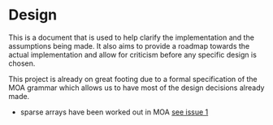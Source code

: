 # Design

This is a document that is used to help clarify the implementation and
the assumptions being made. It also aims to provide a roadmap towards
the actual implementation and allow for criticism before any specific
design is chosen.

This project is already on great footing due to a formal specification
of the MOA grammar which allows us to have most of the design
decisions already made.

 - sparse arrays have been worked out in MOA [see issue 1](https://github.com/saulshanabrook/moa/issues/1#issuecomment-396812087)
